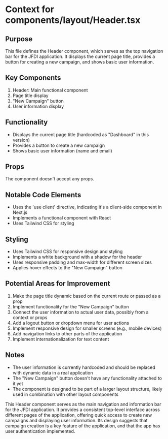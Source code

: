 # Context for components/layout/Header.tsx

## Purpose
This file defines the Header component, which serves as the top navigation bar for the JFDI application. It displays the current page title, provides a button for creating a new campaign, and shows basic user information.

## Key Components
1. Header: Main functional component
2. Page title display
3. "New Campaign" button
4. User information display

## Functionality
- Displays the current page title (hardcoded as "Dashboard" in this version)
- Provides a button to create a new campaign
- Shows basic user information (name and email)

## Props
The component doesn't accept any props.

## Notable Code Elements
- Uses the 'use client' directive, indicating it's a client-side component in Next.js
- Implements a functional component with React
- Uses Tailwind CSS for styling

## Styling
- Uses Tailwind CSS for responsive design and styling
- Implements a white background with a shadow for the header
- Uses responsive padding and max-width for different screen sizes
- Applies hover effects to the "New Campaign" button

## Potential Areas for Improvement
1. Make the page title dynamic based on the current route or passed as a prop
2. Implement functionality for the "New Campaign" button
3. Connect the user information to actual user data, possibly from a context or props
4. Add a logout button or dropdown menu for user actions
5. Implement responsive design for smaller screens (e.g., mobile devices)
6. Add navigation links to other parts of the application
7. Implement internationalization for text content

## Notes
- The user information is currently hardcoded and should be replaced with dynamic data in a real application
- The "New Campaign" button doesn't have any functionality attached to it yet
- The component is designed to be part of a larger layout structure, likely used in combination with other layout components

This Header component serves as the main navigation and information bar for the JFDI application. It provides a consistent top-level interface across different pages of the application, offering quick access to create new campaigns and displaying user information. Its design suggests that campaign creation is a key feature of the application, and that the app has user authentication implemented.